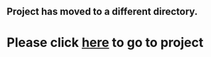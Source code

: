 ## Project has moved to a different directory.

# Please click [here](https://github.com/5aurabhpathak/src/tree/master/ai_ml_projects/MAGIcforEnglish) to go to project

